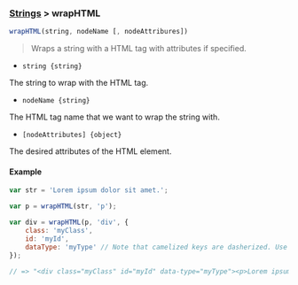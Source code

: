 ### [Strings](../) > wrapHTML

```js
wrapHTML(string, nodeName [, nodeAttribures])
```

> Wraps a string with a HTML tag with attributes if specified.

- <code>string {string}</code>

The string to wrap with the HTML tag.

- <code>nodeName {string}</code>

The HTML tag name that we want to wrap the string with.

- <code>[nodeAttributes] {object}</code>

The desired attributes of the HTML element.

#### Example
```js
var str = 'Lorem ipsum dolor sit amet.';

var p = wrapHTML(str, 'p');

var div = wrapHTML(p, 'div', {
    class: 'myClass',
    id: 'myId',
    dataType: 'myType' // Note that camelized keys are dasherized. Use string format to avoid this action.
});

// => "<div class="myClass" id="myId" data-type="myType"><p>Lorem ipsum dolor sit amet.</p></div>"
```
